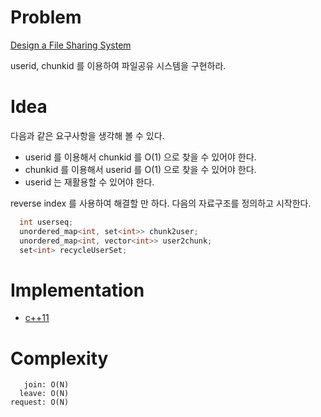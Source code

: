 # Problem

[Design a File Sharing System](https://leetcode.com/problems/design-a-file-sharing-system/)

userid, chunkid 를 이용하여 파일공유 시스템을 구현하라.

# Idea

다음과 같은 요구사항을 생각해 볼 수 있다.

* userid 를 이용해서 chunkid 를 O(1) 으로 찾을 수 있어야 한다.
* chunkid 를 이용해서 userid 를 O(1) 으로 찾을 수 있어야 한다.
* userid 는 재활용할 수 있어야 한다.

reverse index 를 사용하여 해결할 만 하다. 다음의 자료구조를
정의하고 시작한다.

```cpp
  int userseq;
  unordered_map<int, set<int>> chunk2user;
  unordered_map<int, vector<int>> user2chunk;
  set<int> recycleUserSet;
```

# Implementation

* [c++11](a.cpp)

# Complexity

```
   join: O(N)
  leave: O(N)
request: O(N)
```

